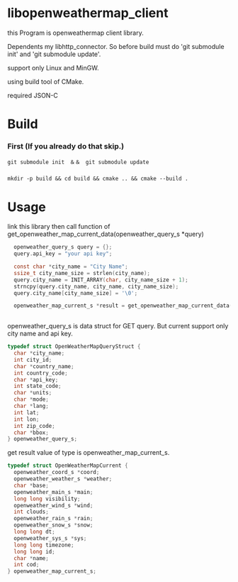 # libopenweathermap_client
this Program is openweathermap client library.  
  
Dependents my libhttp_connector. So before build must do 'git submodule init' and 'git submodule update'.  

support only Linux and MinGW.  
  
using build tool of CMake.  
  
required JSON-C  
# Build
### First (If you already do that skip.)
```
git submodule init　＆＆　git submodule update
```

### 
```
mkdir -p build && cd build && cmake .. && cmake --build .
```

# Usage
link this library then call function of get_openweather_map_current_data(openweather_query_s *query)
```c
  openweather_query_s query = {};
  query.api_key = "your api key";

  const char *city_name = "City Name";
  ssize_t city_name_size = strlen(city_name);
  query.city_name = INIT_ARRAY(char, city_name_size + 1);
  strncpy(query.city_name, city_name, city_name_size);
  query.city_name[city_name_size] = '\0';

  openweather_map_current_s *result = get_openweather_map_current_data(&query);
 
```

openweather_query_s is data struct for GET query. But current support only city name and api key. 
```c
typedef struct OpenWeatherMapQueryStruct {
  char *city_name;
  int city_id;
  char *country_name;
  int country_code;
  char *api_key;
  int state_code;
  char *units;
  char *mode;
  char *lang;
  int lat;
  int lon;
  int zip_code;
  char *bbox;
} openweather_query_s;
```

get result value of type is openweather_map_current_s.
```c
typedef struct OpenWeatherMapCurrent {
  openweather_coord_s *coord;
  openweather_weather_s *weather;
  char *base;
  openweather_main_s *main;
  long long visibility;
  openweather_wind_s *wind;
  int clouds;
  openweather_rain_s *rain;
  openweather_snow_s *snow;
  long long dt;
  openweather_sys_s *sys;
  long long timezone;
  long long id;
  char *name;
  int cod;
} openweather_map_current_s;
```

